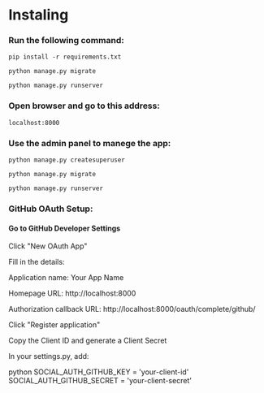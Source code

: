 # Instaling
### Run the following command:
    pip install -r requirements.txt

    python manage.py migrate
    
    python manage.py runserver

### Open browser and go to this address:

    localhost:8000

### Use the admin panel to manege the app:
    python manage.py createsuperuser

    python manage.py migrate

    python manage.py runserver

### GitHub OAuth Setup:
#### Go to GitHub Developer Settings

Click "New OAuth App"

Fill in the details:

Application name: Your App Name

Homepage URL: http://localhost:8000

Authorization callback URL: http://localhost:8000/oauth/complete/github/

Click "Register application"

Copy the Client ID and generate a Client Secret

In your settings.py, add:

python
SOCIAL_AUTH_GITHUB_KEY = 'your-client-id'
SOCIAL_AUTH_GITHUB_SECRET = 'your-client-secret'